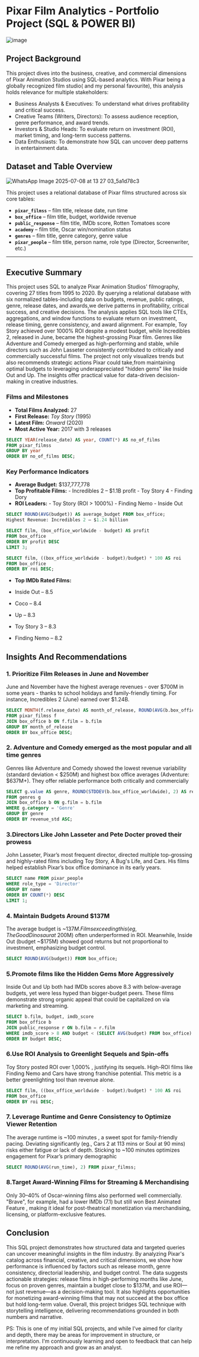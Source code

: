 # Pixar Film Analytics - Portfolio Project (SQL & POWER BI)

![image](https://github.com/user-attachments/assets/e62e4104-b85c-461b-878b-b2f33ff3a72c)



## Project Background

This project dives into the business, creative, and commercial dimensions of Pixar Animation Studios using SQL-based analytics. With Pixar being a globally recognized film studio( and my personal favourite), this analysis holds relevance for multiple stakeholders:

- Business Analysts & Executives: To understand what drives profitability and critical success.
- Creative Teams (Writers, Directors): To assess audience reception, genre performance, and award trends.
- Investors & Studio Heads: To evaluate return on investment (ROI), market timing, and long-term success patterns.
- Data Enthusiasts: To demonstrate how SQL can uncover deep patterns in entertainment data.


## Dataset and Table Overview

![WhatsApp Image 2025-07-08 at 13 27 03_5a1d78c3](https://github.com/user-attachments/assets/feda6341-b1f2-41a6-a9cf-f95c11fea0dd)





This project uses a relational database of Pixar films structured across six core tables:

- **`pixar_filmss`** – film title, release date, run time  
- **`box_office`** – film title, budget, worldwide revenue  
- **`public_response`** – film title, IMDb score, Rotten Tomatoes score  
- **`academy`** – film title, Oscar win/nomination status  
- **`genres`** – film title, genre category, genre value  
- **`pixar_people`** – film title, person name, role type (Director, Screenwriter, etc.)

---

##  Executive Summary
This project uses SQL to analyze Pixar Animation Studios' filmography, covering 27 titles from 1995 to 2020. By querying a relational database with six normalized tables-including data on budgets, revenue, public ratings, genre, release dates, and awards,we derive patterns in profitability, critical success, and creative decisions. The analysis applies SQL tools like CTEs, aggregations, and window functions to evaluate return on investment, release timing, genre consistency, and award alignment. For example, Toy Story achieved over 1000% ROI despite a modest budget, while Incredibles 2, released in June, became the highest-grossing Pixar film. Genres like Adventure and Comedy emerged as high-performing and stable, while directors such as John Lasseter consistently contributed to critically and commercially successful films. The project not only visualizes trends but also recommends strategic actions Pixar could take,from maintaining optimal budgets to leveraging underappreciated "hidden gems" like Inside Out and Up. The insights offer practical value for data-driven decision-making in creative industries.

###  Films and Milestones

- **Total Films Analyzed:** 27  
- **First Release:** *Toy Story* (1995)  
- **Latest Film:** *Onward* (2020)  
- **Most Active Year:** 2017 with 3 releases

```sql
SELECT YEAR(release_date) AS year, COUNT(*) AS no_of_films
FROM pixar_filmss
GROUP BY year
ORDER BY no_of_films DESC;
```

### Key Performance Indicators

- **Average Budget:** $137,777,778
- **Top Profitable Films:**
      - Incredibles 2 – $1.1B profit
      - Toy Story 4
      - Finding Dory
- **ROI Leaders:**
      - Toy Story (ROI > 1000%)
      - Finding Nemo
      - Inside Out

```sql
SELECT ROUND(AVG(budget)) AS average_budget FROM box_office;
Highest Revenue: Incredibles 2 – $1.24 billion

SELECT film, (box_office_worldwide - budget) AS profit
FROM box_office
ORDER BY profit DESC
LIMIT 3;

SELECT film, ((box_office_worldwide - budget)/budget) * 100 AS roi
FROM box_office
ORDER BY roi DESC;
```

- **Top IMDb Rated Films:**

- Inside Out – 8.5
- Coco – 8.4
- Up – 8.3
- Toy Story 3 – 8.3
- Finding Nemo – 8.2


## Insights And Recommendations

### 1. Prioritize Film Releases in June and November
June and November have the highest average revenues - over $700M in some years - thanks to school holidays and family-friendly timing. For instance, Incredibles 2 (June) earned over $1.24B.

```sql
SELECT MONTH(f.release_date) AS month_of_release, ROUND(AVG(b.box_office_worldwide)) AS box_office
FROM pixar_filmss f
JOIN box_office b ON f.film = b.film
GROUP BY month_of_release
ORDER BY box_office DESC;
```



### 2. Adventure and Comedy emerged as the most popular and all time genres
Genres like Adventure and Comedy showed the lowest revenue variability (standard deviation < $250M) and highest box office averages (Adventure: $637M+). They offer reliable performance both critically and commercially

```sql
SELECT g.value AS genre, ROUND(STDDEV(b.box_office_worldwide), 2) AS revenue_std
FROM genres g
JOIN box_office b ON g.film = b.film
WHERE g.category = 'Genre'
GROUP BY genre
ORDER BY revenue_std ASC;
```


### 3.Directors Like John Lasseter and Pete Docter proved their prowess
John Lasseter, Pixar’s most frequent director, directed multiple top-grossing and highly-rated films including Toy Story, A Bug's Life, and Cars. His films helped establish Pixar’s box office dominance in its early years.

```sql
SELECT name FROM pixar_people
WHERE role_type = 'Director'
GROUP BY name
ORDER BY COUNT(*) DESC
LIMIT 1;
```

###  4. Maintain Budgets Around $137M
The average budget is ~$137M. Films exceeding this (eg, The Good Dinosaur at ~$200M) often underperformed in ROI. Meanwhile, Inside Out (budget ~$175M) showed good returns but not proportional to investment, emphasizing budget control.

```sql
SELECT ROUND(AVG(budget)) FROM box_office;
```

### 5.Promote films like the Hidden Gems More Aggressively
Inside Out and Up both had IMDb scores above 8.3 with below-average budgets, yet were less hyped than bigger-budget peers. These films demonstrate strong organic appeal that could be capitalized on via marketing and streaming.

```sql
SELECT b.film, budget, imdb_score
FROM box_office b
JOIN public_response r ON b.film = r.film
WHERE imdb_score > 8 AND budget < (SELECT AVG(budget) FROM box_office)
ORDER BY budget DESC;
```

### 6.Use ROI Analysis to Greenlight Sequels and Spin-offs
Toy Story posted ROI over 1,000% , justifying its sequels. High-ROI films like Finding Nemo and Cars have strong franchise potential. This metric is a better greenlighting tool than revenue alone.

```sql
SELECT film, ((box_office_worldwide - budget)/budget) * 100 AS roi
FROM box_office
ORDER BY roi DESC;
```

### 7. Leverage Runtime and Genre Consistency to Optimize Viewer Retention
The average runtime is ~100 minutes , a sweet spot for family-friendly pacing. Deviating significantly (eg., Cars 2 at 113 mins or Soul at 90 mins) risks either fatigue or lack of depth. Sticking to ~100 minutes optimizes engagement for Pixar’s primary demographic

```sql
SELECT ROUND(AVG(run_time), 2) FROM pixar_filmss;
```

### 8.Target Award-Winning Films for Streaming & Merchandising
Only 30–40% of Oscar-winning films also performed well commercially. "Brave", for example, had a lower IMDb (7.1) but still won Best Animated Feature , making it ideal for post-theatrical monetization via merchandising, licensing, or platform-exclusive features.



## Conclusion

This SQL project demonstrates how structured data and targeted queries can uncover meaningful insights in the film industry. By analyzing Pixar's catalog across financial, creative, and critical dimensions, we show how performance is influenced by factors such as release month, genre consistency, directorial leadership, and budget control. The data suggests actionable strategies: release films in high-performing months like June, focus on proven genres, maintain a budget close to $137M, and use ROI—not just revenue—as a decision-making tool. It also highlights opportunities for monetizing award-winning films that may not succeed at the box office but hold long-term value. Overall, this project bridges SQL technique with storytelling intelligence, delivering recommendations grounded in both numbers and narrative.


PS: This is one of my initial SQL projects, and while I’ve aimed for clarity and depth, there may be areas for improvement in structure, or interpretation. I'm continuously learning and open to feedback that can help me refine my approach and grow as an analyst.




















